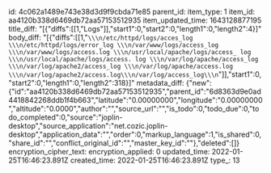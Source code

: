 id: 4c062a1489e743e38d3d9f9cbda71e85
parent_id: 
item_type: 1
item_id: aa4120b338d6469db72aa57153512935
item_updated_time: 1643128877195
title_diff: "[{\"diffs\":[[1,\"Logs\"]],\"start1\":0,\"start2\":0,\"length1\":0,\"length2\":4}]"
body_diff: "[{\"diffs\":[[1,\"```\\\n/etc/httpd/logs/acces_log \\\n/etc/httpd/logs/error_log \\\n/var/www/logs/access_log \\\n/var/www/logs/access.log \\\n/usr/local/apache/logs/access_ log \\\n/usr/local/apache/logs/access. log \\\n/var/log/apache/access_log \\\n/var/log/apache2/access_log \\\n/var/log/apache/access.log \\\n/var/log/apache2/access.log\\\n/var/log/access_log\\\n```\"]],\"start1\":0,\"start2\":0,\"length1\":0,\"length2\":318}]"
metadata_diff: {"new":{"id":"aa4120b338d6469db72aa57153512935","parent_id":"6d8363d9e0ad4418842268ddb1f4b663","latitude":"0.00000000","longitude":"0.00000000","altitude":"0.0000","author":"","source_url":"","is_todo":0,"todo_due":0,"todo_completed":0,"source":"joplin-desktop","source_application":"net.cozic.joplin-desktop","application_data":"","order":0,"markup_language":1,"is_shared":0,"share_id":"","conflict_original_id":"","master_key_id":""},"deleted":[]}
encryption_cipher_text: 
encryption_applied: 0
updated_time: 2022-01-25T16:46:23.891Z
created_time: 2022-01-25T16:46:23.891Z
type_: 13